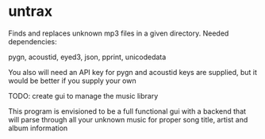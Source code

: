 # untrax
Finds and replaces unknown mp3 files in a given directory.
Needed dependencies:

pygn, acoustid, eyed3, json, pprint, unicodedata

You also will need an API key for pygn and acoustid
keys are supplied, but it would be better if you supply your own

TODO:
    create gui to manage the music library

This program is envisioned to be a full functional gui with a backend that will parse through all your unknown music for proper song title, artist and album information
